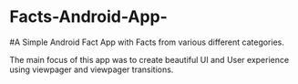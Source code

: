# Facts-Android-App-

#A Simple Android Fact App with Facts from various different categories.

The main focus of this app was to create beautiful UI and User experience using viewpager and viewpager transitions. 
